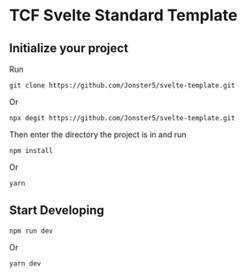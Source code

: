 # TCF Svelte Standard Template

## Initialize your project

Run

`git clone https://github.com/Jonster5/svelte-template.git`

Or

`npx degit https://github.com/Jonster5/svelte-template.git`

Then enter the directory the project is in and run

`npm install`

Or 

`yarn`

## Start Developing

`npm run dev`

Or

`yarn dev`

